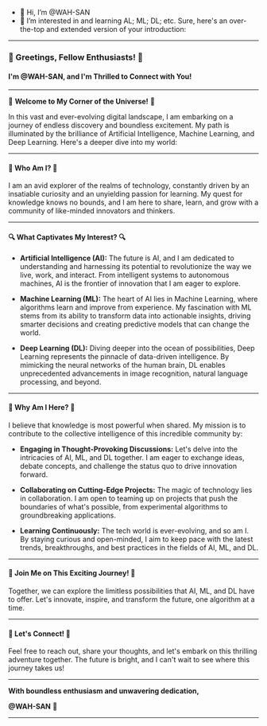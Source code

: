 - 👋 Hi, I’m @WAH-SAN
- 👀 I’m interested in and learning AL; ML; DL; etc.
Sure, here's an over-the-top and extended version of your introduction:

---

### 🌟 Greetings, Fellow Enthusiasts! 🌟

#### **I'm @WAH-SAN, and I'm Thrilled to Connect with You!**

---

🎉 **Welcome to My Corner of the Universe!** 🎉

In this vast and ever-evolving digital landscape, I am embarking on a journey of endless discovery and boundless excitement. My path is illuminated by the brilliance of Artificial Intelligence, Machine Learning, and Deep Learning. Here's a deeper dive into my world:

---

#### 🚀 **Who Am I?** 🚀

I am an avid explorer of the realms of technology, constantly driven by an insatiable curiosity and an unyielding passion for learning. My quest for knowledge knows no bounds, and I am here to share, learn, and grow with a community of like-minded innovators and thinkers.

---

#### 🔍 **What Captivates My Interest?** 🔍

- **Artificial Intelligence (AI):** The future is AI, and I am dedicated to understanding and harnessing its potential to revolutionize the way we live, work, and interact. From intelligent systems to autonomous machines, AI is the frontier of innovation that I am eager to explore.

- **Machine Learning (ML):** The heart of AI lies in Machine Learning, where algorithms learn and improve from experience. My fascination with ML stems from its ability to transform data into actionable insights, driving smarter decisions and creating predictive models that can change the world.

- **Deep Learning (DL):** Diving deeper into the ocean of possibilities, Deep Learning represents the pinnacle of data-driven intelligence. By mimicking the neural networks of the human brain, DL enables unprecedented advancements in image recognition, natural language processing, and beyond.

---

#### 🌌 **Why Am I Here?** 🌌

I believe that knowledge is most powerful when shared. My mission is to contribute to the collective intelligence of this incredible community by:

- **Engaging in Thought-Provoking Discussions:** Let's delve into the intricacies of AI, ML, and DL together. I am eager to exchange ideas, debate concepts, and challenge the status quo to drive innovation forward.

- **Collaborating on Cutting-Edge Projects:** The magic of technology lies in collaboration. I am open to teaming up on projects that push the boundaries of what's possible, from experimental algorithms to groundbreaking applications.

- **Learning Continuously:** The tech world is ever-evolving, and so am I. By staying curious and open-minded, I aim to keep pace with the latest trends, breakthroughs, and best practices in the fields of AI, ML, and DL.

---

#### 🌟 **Join Me on This Exciting Journey!** 🌟

Together, we can explore the limitless possibilities that AI, ML, and DL have to offer. Let's innovate, inspire, and transform the future, one algorithm at a time.

---

#### 📢 **Let's Connect!** 📢

Feel free to reach out, share your thoughts, and let's embark on this thrilling adventure together. The future is bright, and I can't wait to see where this journey takes us!

---

**With boundless enthusiasm and unwavering dedication,**

**@WAH-SAN** 🚀

---

